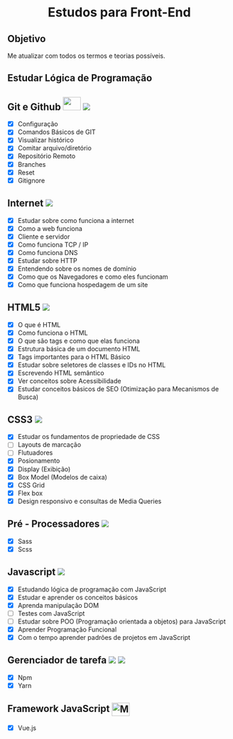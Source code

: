 <h1 align="center">
    Estudos para Front-End
</h1>

## Objetivo
Me atualizar com todos os termos e teorias possíveis.


## Estudar Lógica de Programação

## Git e Github <img  height="30" width="40" src="https://cdn.jsdelivr.net/gh/devicons/devicon/icons/git/git-original.svg"/> <img src="https://icon-icons.com/icons2/936/PNG/32/github-logo_icon-icons.com_73546.png"/>

- [x] Configuração
- [x] Comandos Básicos de GIT
- [x] Visualizar histórico
- [x] Comitar arquivo/diretório
- [x] Repositório Remoto
- [x] Branches
- [x] Reset
- [x] Gitignore

## Internet <img src="https://icon-icons.com/icons2/39/PNG/32/browser_internet_network_6248.png"/>
- [x] Estudar sobre como funciona a internet
- [x] Como a web funciona
- [x] Cliente e servidor
- [x] Como funciona TCP / IP
- [x] Como funciona DNS
- [x] Estudar sobre HTTP
- [x] Entendendo sobre os nomes de domínio
- [x] Como que os Navegadores e como eles funcionam
- [x] Como que funciona hospedagem de um site

## HTML5 <img src="https://icon-icons.com/icons2/2107/PNG/32/file_type_html_icon_130541.png"/>

- [x] O que é HTML 
- [x] Como funciona o HTML
- [x] O que são tags e como que elas funciona
- [x] Estrutura básica de um documento HTML
- [x] Tags importantes para o HTML Básico
- [x] Estudar sobre seletores de classes e IDs no HTML
- [x] Escrevendo HTML semântico
- [x] Ver conceitos sobre Acessibilidade
- [x] Estudar conceitos básicos de SEO (Otimização para Mecanismos de Busca)

## CSS3 <img src="https://icon-icons.com/icons2/2107/PNG/32/file_type_css_icon_130661.png"/>

- [x] Estudar os fundamentos de propriedade de CSS
- [ ] Layouts de marcação
- [ ] Flutuadores
- [x] Posionamento
- [x] Display (Exibição)
- [x] Box Model (Modelos de caixa)
- [x] CSS Grid
- [x] Flex box
- [x] Design responsivo e consultas de Media Queries

## Pré - Processadores <img src="https://icon-icons.com/icons2/2107/PNG/48/file_type_sass_icon_130182.png"/>

- [x] Sass
- [x] Scss

## Javascript <img src="https://icon-icons.com/icons2/2108/PNG/32/javascript_icon_130900.png" />

- [x] Estudando lógica de programação com JavaScript
- [x] Estudar e aprender os conceitos básicos
- [x] Aprenda manipulação DOM
- [ ] Testes com JavaScript
- [ ] Estudar sobre POO (Programação orientada a objetos) para JavaScript
- [x] Aprender Programação Funcional
- [x] Com o tempo aprender padrões de projetos em JavaScript

## Gerenciador de tarefa <img src="https://icon-icons.com/icons2/2107/PNG/32/file_type_npm_icon_130297.png"/> <img src="https://icon-icons.com/icons2/2415/PNG/32/yarn_original_logo_icon_146287.png"/>

- [x] Npm
- [x] Yarn

## Framework JavaScript <img align="center" alt="Marcos-Vue" height="30" width="40" src="https://cdn.jsdelivr.net/gh/devicons/devicon/icons/vuejs/vuejs-original.svg" /> 

- [x] Vue.js
